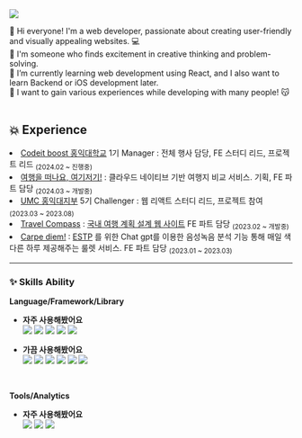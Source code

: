 <img src="https://capsule-render.vercel.app/api?type=venom&color=auto&height=300&section=header&text=Chanyoung%20&fontSize=90" />

👋 Hi everyone! I'm a web developer, passionate about creating user-friendly and visually appealing websites. 💻 <br>
👀 I'm someone who finds excitement in creative thinking and problem-solving. <br>
🌱 I’m currently learning web development using React, and I also want to learn Backend or iOS development later. <br>
💞️ I want to gain various experiences while developing with many people! 😽
<br/>
<br/>

<h2>💥 Experience </h2>

<li> <a href = "https://github.com/Codeitboost-Hongik"> Codeit boost 홍익대학교</a> 1기 Manager : 전체 행사 담당, FE 스터디 리드, 프로젝트 리드  <sub>(2024.02 ~ 진행중)</sub> </li>
<li> <a href = "https://github.com/HAT-Here-And-There"> 여행을 떠나요, 여기저기!</a> :  클라우드 네이티브 기반 여행지 비교 서비스. </a> 기획, FE 파트 담당 <sub>(2024.03 ~ 개발중)</sub> </li>
<li> <a href = "https://github.com/HIUMC"> UMC 홍익대지부</a> 5기 Challenger : 웹 리액트 스터디 리드, 프로젝트 참여  <sub>(2023.03 ~ 2023.08)</sub> </li>
<li> <a href = "https://github.com/TravelCompass-UMC"> Travel Compass</a> : <a href = "https://www.notion.so/4f17f862a9c946678f958a3d499d78a9?pvs=21"> 국내 여행 계획 설계 웹 사이트</a>  FE 파트 담당 <sub>(2023.02 ~ 개발중)</sub> </li>
<li> <a href = "https://github.com/UMC-E-TEAM"> Carpe diem!</a> : <a href = "https://www.instagram.com/carpediem.estp">ESTP</a> 를 위한 Chat gpt를 이용한 음성녹음 분석 기능 통해 매일 색다른 하루 제공해주는 룰렛 서비스. FE 파트 담당 <sub>(2023.01 ~ 2023.03)</sub> </li>
<hr>

<h3>✨ Skills Ability</h3>
<b>Language/Framework/Library</b>

<br/>

-   <b>자주 사용해봤어요</b><br/>
<img src="https://img.shields.io/badge/javascript-%23323330.svg?style=for-the-badge&logo=javascript&logoColor=%23F7DF1E"/> <img src="https://img.shields.io/badge/react-%2320232a.svg?style=for-the-badge&logo=react&logoColor=%2361DAFB"/> <img src="https://img.shields.io/badge/html5-%23E34F26.svg?style=for-the-badge&logo=html5&logoColor=white"/> <img src="https://img.shields.io/badge/css3-%231572B6.svg?style=for-the-badge&logo=css3&logoColor=white"/> <img src="https://img.shields.io/badge/styledcomponents-DB7093.svg?style=for-the-badge&logo=styledcomponents&logoColor=white"/>

-   <b>가끔 사용해봤어요</b><br/>
<img src="https://img.shields.io/badge/typescript-3178C6?style=for-the-badge&logo=typescript&logoColor=navy" /> <img src="https://img.shields.io/badge/tailwindcss-06B6D4?style=for-the-badge&logo=tailwindcss&logoColor=black" /> <img src="https://img.shields.io/badge/c++-%2300599C.svg?style=for-the-badge&logo=c%2B%2B&logoColor=white"/> <img src="https://img.shields.io/badge/python-3670A0?style=for-the-badge&logo=python&logoColor=ffdd54"/> <img src="https://img.shields.io/badge/bootstrap-%238511FA.svg?style=for-the-badge&logo=bootstrap&logoColor=white"/> <img src="https://img.shields.io/badge/MUI-%230081CB.svg?style=for-the-badge&logo=mui&logoColor=white"/>  

<br/>

<b>Tools/Analytics</b>


- <b>자주 사용해봤어요</b><br/> 
<img src="https://img.shields.io/badge/github-%23121011.svg?style=for-the-badge&logo=github&logoColor=white"/> <img src="https://img.shields.io/badge/Notion-%23000000.svg?style=for-the-badge&logo=notion&logoColor=white"/> <img src="https://img.shields.io/badge/figma-%23F24E1E.svg?style=for-the-badge&logo=figma&logoColor=white"/>
<!---
shroqkf/shroqkf is a ✨ special ✨ repository because its `README.md` (this file) appears on your GitHub profile.
You can click the Preview link to take a look at your changes.

- ![Chanyoung's GitHub stats](https://github-readme-stats.vercel.app/api?username=shroqkf&show_icons=true&theme=radical)
--->
